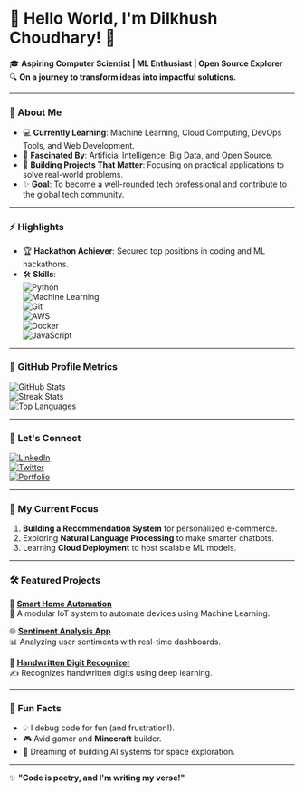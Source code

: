 # 👋 Hello World, I'm Dilkhush Choudhary! 🌟  
🎓 **Aspiring Computer Scientist | ML Enthusiast | Open Source Explorer**  
🔍 **On a journey to transform ideas into impactful solutions.**

---

### 🚀 About Me  
- 💻 **Currently Learning**: Machine Learning, Cloud Computing, DevOps Tools, and Web Development.  
- 🤖 **Fascinated By**: Artificial Intelligence, Big Data, and Open Source.  
- 🌱 **Building Projects That Matter**: Focusing on practical applications to solve real-world problems.  
- ✨ **Goal**: To become a well-rounded tech professional and contribute to the global tech community.

---

### ⚡ Highlights  
- 🏆 **Hackathon Achiever**: Secured top positions in coding and ML hackathons.  
- 🛠️ **Skills**:  
  ![Python](https://img.shields.io/badge/Python-%233776AB.svg?style=for-the-badge&logo=python&logoColor=white)  
  ![Machine Learning](https://img.shields.io/badge/Machine%20Learning-%234285F4.svg?style=for-the-badge&logo=google&logoColor=white)  
  ![Git](https://img.shields.io/badge/Git-%23F05032.svg?style=for-the-badge&logo=git&logoColor=white)  
  ![AWS](https://img.shields.io/badge/AWS-%23FF9900.svg?style=for-the-badge&logo=amazonaws&logoColor=white)  
  ![Docker](https://img.shields.io/badge/Docker-%232496ED.svg?style=for-the-badge&logo=docker&logoColor=white)  
  ![JavaScript](https://img.shields.io/badge/JavaScript-%23F7DF1E.svg?style=for-the-badge&logo=javascript&logoColor=black)

---

### 🌟 GitHub Profile Metrics  
![GitHub Stats](https://github-readme-stats.vercel.app/api?username=dillkhush&show_icons=true&theme=tokyonight)  
![Streak Stats](https://github-readme-streak-stats.herokuapp.com/?user=dillkhush&theme=tokyonight)  
![Top Languages](https://github-readme-stats.vercel.app/api/top-langs/?username=dillkhush&layout=compact&theme=tokyonight)

---

### 🔗 Let's Connect  
[![LinkedIn](https://img.shields.io/badge/LinkedIn-Dilkhush_Choudhary-blue?style=for-the-badge&logo=linkedin)](https://www.linkedin.com/in/dilkhush)  
[![Twitter](https://img.shields.io/badge/Twitter-dillkhush1-%231DA1F2.svg?style=for-the-badge&logo=twitter&logoColor=white)](https://twitter.com/dillkhush1)  
[![Portfolio](https://img.shields.io/badge/Portfolio-Check_My_Projects-orange?style=for-the-badge&logo=firefox)](https://dillkhush-portfolio.com)  

---

### 🎯 My Current Focus  
1. **Building a Recommendation System** for personalized e-commerce.  
2. Exploring **Natural Language Processing** to make smarter chatbots.  
3. Learning **Cloud Deployment** to host scalable ML models.

---

### 🛠️ Featured Projects  
🌟 [**Smart Home Automation**](https://github.com/dillkhush/Smart-Home-Automation)  
🚀 A modular IoT system to automate devices using Machine Learning.  

🌐 [**Sentiment Analysis App**](https://github.com/dillkhush/Sentiment-Analysis-App)  
📊 Analyzing user sentiments with real-time dashboards.

🧠 [**Handwritten Digit Recognizer**](https://github.com/dillkhush/Handwritten-Digit-Recognizer)  
✍️ Recognizes handwritten digits using deep learning.

---

### 🎉 Fun Facts  
- 💡 I debug code for fun (and frustration!).  
- 🎮 Avid gamer and **Minecraft** builder.  
- 🌌 Dreaming of building AI systems for space exploration.

---

✨ **"Code is poetry, and I'm writing my verse!"**  
